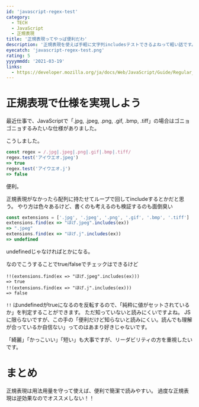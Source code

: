 ```yaml
---
id: 'javascript-regex-test'
category:
  - TECH
  - JavaScript
  - 正規表現
title: '正規表現ってやっぱ便利だわ'
description: '正規表現を使えば手軽に文字列includesテストできるよねって軽い話です。'
eyecatch: 'javascript-regex-test.png'
rating: 5
yyyymmdd: '2021-03-19'
links:
  - https://developer.mozilla.org/ja/docs/Web/JavaScript/Guide/Regular_Expressions
---
```


<tags :tags="category" :no-link="true"></tags>

<rating :rating="rating"></rating>

# 正規表現で仕様を実現しよう

最近仕事で、JavaScriptで「.jpg, .jpeg, .png, .gif, .bmp, .tiff」の場合はゴニョゴニョするみたいな仕様がありました。

こうしました。

```JavaScript
const regex = /.jpg|.jpeg|.png|.gif|.bmp|.tiff/
regex.test('アイウエオ.jpeg')
=> true
regex.test('アイウエオ.j')
=> false
```

便利。

正規表現がなかったら配列に持たせてループで回してincludeするとかだと思う。
やり方は色々あるけど、書くのも考えるのも検証するのも面倒臭い

```JavaScript
const extensions = ['.jpg', '.jpeg', '.png', '.gif', '.bmp', '.tiff']
extensions.find(ex => "ほげ.jpeg".includes(ex))
=> ".jpeg"
extensions.find(ex => "ほげ.j".includes(ex))
=> undefined
```

undefinedじゃなければとかになる。

なのでこうすることでtrue/falseでチェックはできるけど

```
!!(extensions.find(ex => "ほげ.jpeg".includes(ex)))
=> true
!!(extensions.find(ex => "ほげ.j".includes(ex)))
=> false
```

`!!` はundefinedがtrueになるのを反転するので、「純粋に値がセットされているか」を判定することができます。
ただ知っていないと読みにくいですよね。
JSに限らないですが、この手の「便利だけど知らないと読みにくい。読んでも理解が合っているか自信ない」ってのはあまり好きじゃないです。

「綺麗」「かっこいい」「短い」も大事ですが、リーダビリティの方を重視したいです。

# まとめ

正規表現は用法用量を守って使えば、便利で簡潔で読みやすい。
過度な正規表現は逆効果なのでオススメしない！！

<references :links="links"></references>
